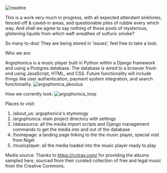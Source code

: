 ![readme](https://user-images.githubusercontent.com/79673207/136449642-a6a55013-9179-4b19-a2fe-9d6003601f3b.png)


This is a work very much in progress, with all expected attendant sinkholes, fenced-off & caved-in areas, and 
questionable piles of rubble every which way. And shall we agree to say nothing of those pools of mysterious, glistening liquids from which waft wreathes of sulfuric smoke?

So many to-dos! They are being stored in 'issues', feel free to take a look.

Who we are:

Argophonica is a music player built in Python within a Django framework and using a Postgres database. The database is wired to a browser front-end using JavaScript, HTML, and CSS.
Future functionality will include things like user authentication, payment system integration, and search functionality.
![argophonica_aboutus](https://user-images.githubusercontent.com/79673207/137606076-d7f78c89-6ffb-4d3c-b62b-f85ac2114d68.png)

How we currently look:
![argophonica_loop](https://user-images.githubusercontent.com/79673207/137609427-3b6fe5b9-1c00-4e0b-9c25-8dc258bdecc8.gif)

Places to visit:
1. /about_us: argophonica's etymology
2. /argophonica: main project directory with settings
3. /datasource: all the media import scripts and Django management commands to get the media into and out of the database
4. /homepage: a landing page linking to the the music player, special visit from Nigel
5. /musicplayer: all the media loaded into the music player ready to play

Media source:
Thanks to https://cctrax.com/ for providing the albums sampled here, sourced from their curated collection of free and legal music from the Creative Commons.
